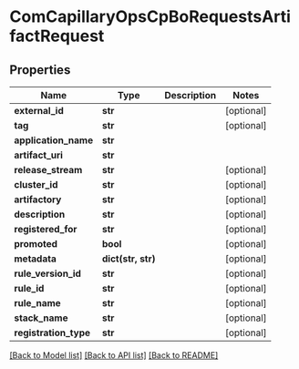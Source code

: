 # ComCapillaryOpsCpBoRequestsArtifactRequest

## Properties
Name | Type | Description | Notes
------------ | ------------- | ------------- | -------------
**external_id** | **str** |  | [optional] 
**tag** | **str** |  | [optional] 
**application_name** | **str** |  | 
**artifact_uri** | **str** |  | 
**release_stream** | **str** |  | [optional] 
**cluster_id** | **str** |  | [optional] 
**artifactory** | **str** |  | [optional] 
**description** | **str** |  | [optional] 
**registered_for** | **str** |  | [optional] 
**promoted** | **bool** |  | [optional] 
**metadata** | **dict(str, str)** |  | [optional] 
**rule_version_id** | **str** |  | [optional] 
**rule_id** | **str** |  | [optional] 
**rule_name** | **str** |  | [optional] 
**stack_name** | **str** |  | [optional] 
**registration_type** | **str** |  | [optional] 

[[Back to Model list]](../README.md#documentation-for-models) [[Back to API list]](../README.md#documentation-for-api-endpoints) [[Back to README]](../README.md)

